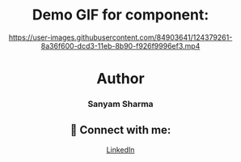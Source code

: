 <div align="center">
 
# Demo GIF for component:

https://user-images.githubusercontent.com/84903641/124379261-8a36f600-dcd3-11eb-8b90-f926f9996ef3.mp4

# Author

<h3>Sanyam Sharma</h3>
 
 ## 🚀 Connect with me:

 <a href = "https://www.linkedin.com/in/sanyam-sharma-4919b9205/">LinkedIn</a>

</div>
